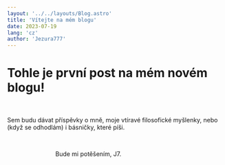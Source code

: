 ```yaml
---
layout: '../../layouts/Blog.astro'
title: 'Vítejte na mém blogu'
date: 2023-07-19
lang: 'cz'
author: 'Jezura777'
---
```

# Tohle je první post na mém novém blogu!
  
<!-- ^ tu je whitespaca kdyz chces aby si mel dalsi radek okopci -->
Sem budu dávat příspěvky o mně, moje vtíravé filosofické myšlenky, nebo (když se odhodlám) i básničky, které píši.
 
<!--  -->
 
<!--  -->
                                Bude mi potěšením, J7.